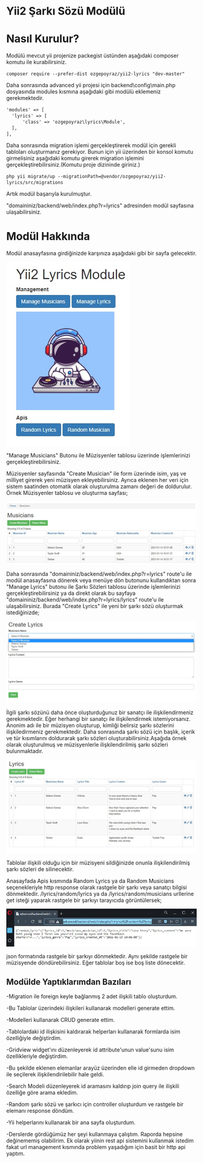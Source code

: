 # Yii2 Şarkı Sözü Modülü

# Nasıl Kurulur?

Modülü mevcut yii projenize packegist üstünden aşağıdaki composer komutu ile kurabilirsiniz.

```
composer require --prefer-dist ozgepoyraz/yii2-lyrics "dev-master"
 ```

Daha sonrasında advanced yii projesi için backend\config\main.php dosyasında modules kısmına aşağıdaki gibi modülü eklemeniz gerekmektedir.

```
'modules' => [
  'lyrics' => [
      'class' => 'ozgepoyraz\lyrics\Module',
  ],
],
 ```

Daha sonrasında migration işlemi gerçekleştirerek modül için gerekli tabloları oluşturmanız gerekiyor. Bunun için yii üzerinden bir konsol komutu girmelisiniz aşağıdaki komutu girerek migration işlemini gerçekleştirebilirsiniz.(Komutu proje dizininde giriniz.)

```
php yii migrate/up --migrationPath=@vendor/ozgepoyraz/yii2-lyrics/src/migrations
 ```

Artık modül başarıyla kurulmuştur.

"domaininiz/backend/web/index.php?r=lyrics" adresinden modül sayfasına ulaşabilirsiniz.

# Modül Hakkında

Modül anasayfasına girdiğinizde karşınıza aşağıdaki gibi bir sayfa gelecektir.

![](images/mainpage.jpg)

"Manage Musicians" Butonu ile Müzisyenler tablosu üzerinde işlemlerinizi gerçekleştirebilirsiniz.

Müzisyenler sayfasında "Create Musician" ile form üzerinde isim, yaş ve milliyet girerek yeni müzisyen ekleyebilirsiniz. Ayrıca eklenen her veri için sistem saatinden otomatik olarak oluşturulma zamanı değeri de doldurulur. Örnek Müzisyenler tablosu ve oluşturma sayfası;

![](images/musicians.jpg)

Daha sonrasında "domaininiz/backend/web/index.php?r=lyrics" route'u ile modül anasayfasına dönerek veya menüye dön butonunu kullandıktan sonra "Manage Lyrics" butonu ile Şarkı Sözleri tablosu üzerinde işlemlerinizi gerçekleştirebilirsiniz ya da direkt olarak bu sayfaya "domaininiz/backend/web/index.php?r=lyrics/lyrics" route'u ile ulaşabilirsiniz. Burada "Create Lyrics" ile yeni bir şarkı sözü oluşturmak istediğinizde;

![](images/createlyrics.jpg)

İlgili şarkı sözünü daha önce oluşturduğunuz bir sanatçı ile ilişkilendirmeniz gerekmektedir. Eğer herhangi bir sanatçı ile ilişkilendirmek istemiyorsanız. Anonim adı ile bir müzisyen oluşturup, kimliği belirsiz şarkı sözlerini ilişkiledirmeniz gerekmektedir. Daha sonrasında şarkı sözü için başlık, içerik ve tür kısımlarını doldurarak şarkı sözleri oluşturabilirsiniz.Aşağıda örnek olarak oluşturulmuş ve müzisyenlerle ilişkilendirilmiş şarkı sözleri bulunmaktadır.

![](images/lyrics.jpg)

Tablolar ilişkili olduğu için bir müzisyeni sildiğinizde onunla ilişkilendirilmiş şarkı sözleri de silinecektir.

Anasayfada Apis kısmında Random Lyrics ya da Random Musicians seçenekleriyle http response olarak rastgele bir şarkı veya sanatçı bilgisi dönmektedir.
/lyrics/random/lyrics ya da /lyrics/random/musicians urllerine get isteği yaparak rastgele bir şarkıyı tarayıcıda görüntülersek;

![](images/randomlyrics.jpg)

json formatında rastgele bir şarkıyı dönmektedir. Aynı şekilde rastgele bir müzisyende döndürebilirsiniz. Eğer tablolar boş ise boş liste dönecektir.

## Modülde Yaptıklarımdan Bazıları

-Migration ile foreign keyle bağlanmış 2 adet ilişkili tablo oluşturdum.

-Bu Tablolar üzerindeki ilişkileri kullanarak modelleri generate ettim.

-Modelleri kullanarak CRUD generate ettim.

-Tablolardaki id ilişkisini kaldırarak helperları kullanarak formlarda isim özelliğiyle değiştirdim.

-Gridview widget'ını düzenleyerek id attribute'unun value'sunu isim özellikleriyle değiştirdim.

-Bu şekilde eklenen elemanlar arayüz üzerinden elle id girmeden dropdown ile seçilerek ilişkilendirilebilir hale geldi.

-Search Modeli düzenleyerek id aramasını kaldırıp join query ile ilişkili özelliğe göre arama ekledim.

-Random şarkı sözü ve şarkıcı için controller oluşturdum ve rastgele bir elemanı response döndüm.

-Yii helperlarını kullanarak bir ana sayfa oluşturdum.

-Derslerde gördüğümüz her şeyi kullanmaya çalıştım. Raporda hepsine değinememiş olabilirim. Ek olarak yiinin rest api sistemini kullanmak istedim fakat url management kısmında problem yaşadığım için basit bir http api yaptım.





